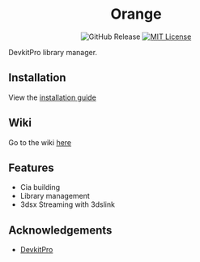 

<center>

# Orange

![GitHub Release](https://img.shields.io/github/v/release/orange-3ds/orange) [![MIT License](https://img.shields.io/badge/License-MIT-green.svg)](https://choosealicense.com/licenses/mit/) 

</center>

DevkitPro library manager.

## Installation

View the [installation guide](https://github.com/orange-3ds/orange/wiki/Installation)

## Wiki

Go to the wiki [here](https://github.com/orange-3ds/orange/wiki)

## Features

- Cia building
- Library management
- 3dsx Streaming with 3dslink



## Acknowledgements

 - [DevkitPro](https://github.com/devkitpro)
